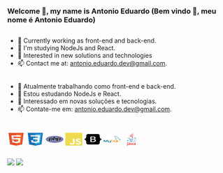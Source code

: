 ###  Welcome 👋, my name is Antonio Eduardo (Bem vindo 👋, meu nome é Antonio Eduardo)

##

- 🔭 Currently working as front-end and back-end.
- 🌱 I'm studying NodeJs and React.
- 💬 Interested in new solutions and technologies
- 📫 Contact me at: antonio.eduardo.dev@gmail.com.

##

- 🔭 Atualmente trabalhando como front-end e back-end.
- 🌱 Estou estudando NodeJs e React.
- 💬 Interessado em novas soluções e tecnologias.
- 📫 Contate-me em: antonio.eduardo.dev@gmail.com.

###

<div style="display: inline_block"><br>
  <img align="center" alt="Eduardo-HTML" height="30" width="40" src="https://raw.githubusercontent.com/devicons/devicon/master/icons/html5/html5-original.svg">
  <img align="center" alt="Eduardo-CSS" height="30" width="40" src="https://raw.githubusercontent.com/devicons/devicon/master/icons/css3/css3-original.svg">
  <img align="center" alt="Eduardo-PHP" height="30" width="40" src="https://raw.githubusercontent.com/devicons/devicon/master/icons/php/php-original.svg">
  <img align="center" alt="Eduardo-Js" height="30" width="40" src="https://raw.githubusercontent.com/devicons/devicon/master/icons/javascript/javascript-plain.svg">
  <img align="center" alt="Eduardo-BOOTSTRAP" height="30" width="40" src="https://raw.githubusercontent.com/devicons/devicon/master/icons/bootstrap/bootstrap-plain.svg">
  <img align="center" alt="Eduardo-Mysql" height="30" width="40" src="https://raw.githubusercontent.com/devicons/devicon/master/icons/mysql/mysql-original-wordmark.svg">
  <img align="center" alt="Eduardo-JAVA" height="30" width="40" src="https://raw.githubusercontent.com/devicons/devicon/master/icons/java/java-original-wordmark.svg">
</div>
  
##
 
<div> 
    <a href="https://portifolio-2023-rho.vercel.app/"><img src="https://img.shields.io/badge/WEBSITE-%23333?style=for-the-badge&logo=WEBSITE&logoColor=white" target="_blank"></a>
    <a href = "mailto:antonio.eduardo.dev@gmail.com"><img src="https://img.shields.io/badge/-Gmail-%23333?style=for-the-badge&logo=gmail&logoColor=white" target="_blank"></a>
</div>
